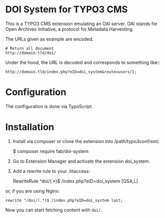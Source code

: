 DOI System for TYPO3 CMS
========================

This is a TYPO3 CMS extension emulating an OAI server. OAI stands for Open Archives Initiative, a protocol for Metadata Harvesting.

The URLs given as example are encoded.

	# Return all document
	http://domain.tld/doi/


Under the hood, the URL is decoded and corresponds to something like::

	http://domain.tld/index.php?eID=doi_system&route=users/1;


Configuration
=============

The configuration is done via TypoScript.


Installation
============


1. Install via composer or clone the extension into /path/typo3conf/ext/.

    $ composer require fab/doi-system

2. Go to Extension Manager and activate the extension doi_system.
3. Add a rewrite rule to your .htaccess:

    RewriteRule ^doi/(.*)$ /index.php?eID=doi_system [QSA,L]

or, if you are using Nginx:

    rewrite ^/doi/(.*)$ /index.php?eID=doi_system last;

Now you can start fetching content with ``doi/``.
